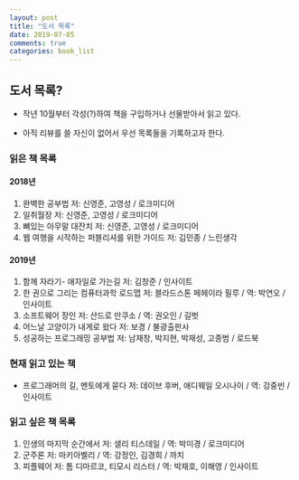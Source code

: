 ```yaml
---
layout: post
title: "도서 목록"
date: 2019-07-05
comments: true
categories: book_list
---
```


## 도서 목록?

-   작년 10월부터 각성(?)하여 책을 구입하거나 선물받아서 읽고 있다.

-   아직 리뷰를 쓸 자신이 없어서 우선 목록들을 기록하고자 한다.

### 읽은 책 목록

#### 2018년

1. 완벽한 공부법 저: 신영준, 고영성 / 로크미디어
2. 일취월장 저: 신영준, 고영성 / 로크미디어
3. 뼈있는 아무말 대잔치 저: 신영준, 고영성 / 로크미디어
4. 웹 여행을 시작하는 퍼블리셔를 위한 가이드 저: 김민종 / 느린생각

#### 2019년

1. 함께 자라기- 애자일로 가는길 저: 김창준 / 인사이트
2. 한 권으로 그리는 컴퓨터과학 로드맵 저: 블라드스톤 페헤이라 필루 / 역: 박연오 / 인사이트
3. 소프트웨어 장인 저: 산드로 만쿠소 / 역: 권오인 / 길벗
4. 어느날 고양이가 내게로 왔다 저: 보경 / 불광출판사
5. 성공하는 프로그래밍 공부법 저: 남재창, 박지현, 박재성, 고종범 / 로드북

### 현재 읽고 있는 책

-   프로그래머의 길, 멘토에게 묻다 저: 데이브 후버, 애디웨일 오시나이 / 역: 강중빈 / 인사이트

### 읽고 싶은 책 목록

1. 인생의 마지막 순간에서 저: 샐리 티스데일 / 역: 박미경 / 로크미디어
2. 군주론 저: 마키아벨리 / 역: 강정인, 김경희 / 까치
3. 피플웨어 저: 톰 디마르코, 티모시 리스터 / 역: 박재호, 이해영 / 인사이트
